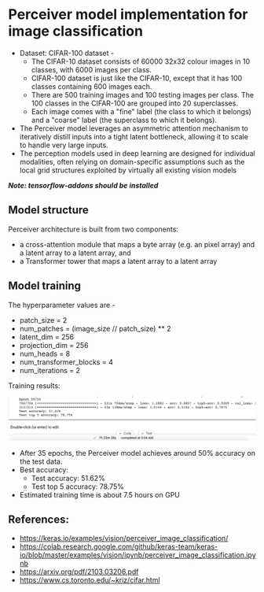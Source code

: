 # **Perceiver model implementation for image classification**

* Dataset: CIFAR-100 dataset - 
  * The CIFAR-10 dataset consists of 60000 32x32 colour images in 10 classes, with 6000 images per class.
  * CIFAR-100 dataset is just like the CIFAR-10, except that it has 100 classes containing 600 images each. 
  * There are 500 training images and 100 testing images per class. The 100 classes in the CIFAR-100 are grouped into 20 superclasses. 
  * Each image comes with a "fine" label (the class to which it belongs) and a "coarse" label (the superclass to which it belongs).
* The Perceiver model leverages an asymmetric attention mechanism to iteratively distill inputs into a tight latent bottleneck, allowing it to scale to handle very large inputs.
* The perception models used in deep learning are designed for individual modalities, often relying on domain-specific assumptions such as the local grid structures exploited by virtually all existing vision models

***Note: tensorflow-addons should be installed***

## Model structure
Perceiver architecture is built from two components:
* a cross-attention module that maps a byte array (e.g. an
pixel array) and a latent array to a latent array, and 
* a Transformer tower that maps a latent array to a latent array

## Model training
The hyperparameter values are -
* patch_size = 2 
* num_patches = (image_size // patch_size) ** 2  
* latent_dim = 256
* projection_dim = 256
* num_heads = 8
* num_transformer_blocks = 4
* num_iterations = 2

Training results:

<img src="https://github.com/arpithagurumurthy/CMPE297_SpecialTopics/blob/main/Assignment2_Perceiver/Part1_Perceiver/Time_taken.png">

* After 35 epochs, the Perceiver model achieves around 50% accuracy on the test data.
* Best accuracy:
  * Test accuracy: 51.62%
  * Test top 5 accuracy: 78.75%
* Estimated training time is about 7.5 hours on GPU


## **References:**
* https://keras.io/examples/vision/perceiver_image_classification/
* https://colab.research.google.com/github/keras-team/keras-io/blob/master/examples/vision/ipynb/perceiver_image_classification.ipynb
* https://arxiv.org/pdf/2103.03206.pdf
* https://www.cs.toronto.edu/~kriz/cifar.html


